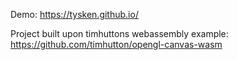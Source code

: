 Demo: https://tysken.github.io/

Project built upon timhuttons webassembly example: https://github.com/timhutton/opengl-canvas-wasm